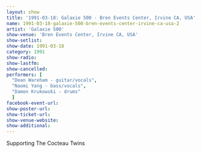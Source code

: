 ```yaml
---
layout: show
title: '1991-03-18: Galaxie 500 - Bren Events Center, Irvine CA, USA'
name: 1991-03-18-galaxie-500-bren-events-center-irvine-ca-usa-2
artist: 'Galaxie 500'
show-venue: 'Bren Events Center, Irvine CA, USA'
show-setlist: 
show-date: 1991-03-18
category: 1991
show-radio: 
show-lastfm: 
show-cancelled: 
performers: [
  "Dean Wareham - guitar/vocals",
  "Naomi Yang - bass/vocals",
  "Damon Krukowski - drums"
  ]
facebook-event-url: 
show-poster-url: 
show-ticket-url: 
show-venue-website: 
show-additional: 
---
```


Supporting The Cocteau Twins